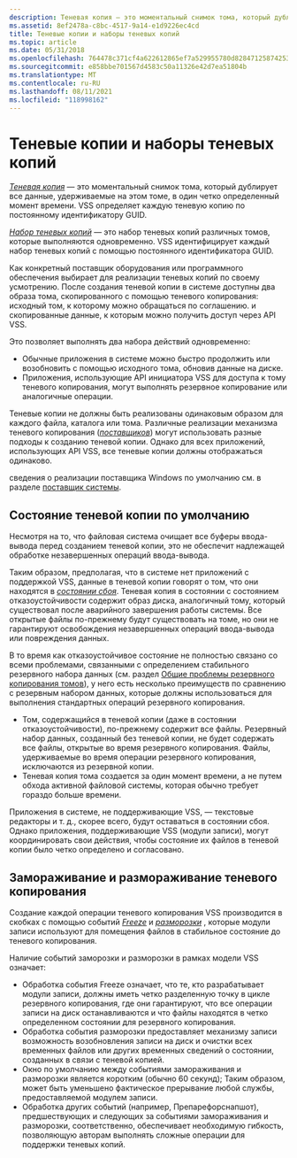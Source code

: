 ```yaml
---
description: Теневая копия — это моментальный снимок тома, который дублирует все данные, удерживаемые на этом томе, в один четко определенный момент времени. VSS определяет каждую теневую копию по постоянному идентификатору GUID.
ms.assetid: 8ef2478a-c8bc-4517-9a14-e1d9226ec4cd
title: Теневые копии и наборы теневых копий
ms.topic: article
ms.date: 05/31/2018
ms.openlocfilehash: 764478c371cf4a622612865ef7a529955780d82847125874253533d331c195f3
ms.sourcegitcommit: e858bbe701567d4583c50a11326e42d7ea51804b
ms.translationtype: MT
ms.contentlocale: ru-RU
ms.lasthandoff: 08/11/2021
ms.locfileid: "118998162"
---
```

# <a name="shadow-copies-and-shadow-copy-sets"></a>Теневые копии и наборы теневых копий

[*Теневая копия*](vssgloss-s.md) — это моментальный снимок тома, который дублирует все данные, удерживаемые на этом томе, в один четко определенный момент времени. VSS определяет каждую теневую копию по постоянному идентификатору GUID.

[*Набор теневых копий*](vssgloss-s.md) — это набор теневых копий различных томов, которые выполняются одновременно. VSS идентифицирует каждый набор теневых копий с помощью постоянного идентификатора GUID.

Как конкретный поставщик оборудования или программного обеспечения выбирает для реализации теневых копий по своему усмотрению. После создания теневой копии в системе доступны два образа тома, скопированного с помощью теневого копирования: исходный том, к которому можно обращаться по соглашению. и скопированные данные, к которым можно получить доступ через API VSS.

Это позволяет выполнять два набора действий одновременно:

-   Обычные приложения в системе можно быстро продолжить или возобновить с помощью исходного тома, обновив данные на диске.
-   Приложения, использующие API инициатора VSS для доступа к тому теневого копирования, могут выполнять резервное копирование или аналогичные операции.

Теневые копии не должны быть реализованы одинаковым образом для каждого файла, каталога или тома. Различные реализации механизма теневого копирования ([*поставщиков*](vssgloss-p.md)) могут использовать разные подходы к созданию теневой копии. Однако для всех приложений, использующих API VSS, все теневые копии должны отображаться одинаково.

сведения о реализации поставщика Windows по умолчанию см. в разделе [поставщик системы](providers.md).

## <a name="default-shadow-copy-state"></a>Состояние теневой копии по умолчанию

Несмотря на то, что файловая система очищает все буферы ввода-вывода перед созданием теневой копии, это не обеспечит надлежащей обработке незавершенных операций ввода-вывода.

Таким образом, предполагая, что в системе нет приложений с поддержкой VSS, данные в теневой копии говорят о том, что они находятся в [*состоянии сбоя*](vssgloss-c.md). Теневая копия в состоянии с состоянием отказоустойчивости содержит образ диска, аналогичный тому, который существовал после аварийного завершения работы системы. Все открытые файлы по-прежнему будут существовать на томе, но они не гарантируют освобождения незавершенных операций ввода-вывода или повреждения данных.

В то время как отказоустойчивое состояние не полностью связано со всеми проблемами, связанными с определением стабильного резервного набора данных (см. раздел [Общие проблемы резервного копирования томов](common-volume-backup-issues.md)), у него есть несколько преимуществ по сравнению с резервным набором данных, которые должны использоваться для выполнения стандартных операций резервного копирования.

-   Том, содержащийся в теневой копии (даже в состоянии отказоустойчивости), по-прежнему содержит все файлы. Резервный набор данных, созданный без теневой копии, не будет содержать все файлы, открытые во время резервного копирования. Файлы, удерживаемые во время операции резервного копирования, исключаются из резервной копии.
-   Теневая копия тома создается за один момент времени, а не путем обхода активной файловой системы, которая обычно требует гораздо больше времени.

Приложения в системе, не поддерживающие VSS, — текстовые редакторы и т. д., скорее всего, будут оставаться в состоянии сбоя. Однако приложения, поддерживающие VSS (модули записи), могут координировать свои действия, чтобы состояние их файлов в теневой копии было четко определено и согласовано.

## <a name="shadow-copy-freeze-and-thaw"></a>Замораживание и размораживание теневого копирования

Создание каждой операции теневого копирования VSS производится в скобках с помощью событий [*Freeze*](vssgloss-f.md) и [*разморозки*](vssgloss-t.md) , которые модули записи используют для помещения файлов в стабильное состояние до теневого копирования.

Наличие событий заморозки и разморозки в рамках модели VSS означает:

-   Обработка события Freeze означает, что те, кто разрабатывает модули записи, должны иметь четко разделенную точку в цикле резервного копирования, где они гарантируют, что все операции записи на диск останавливаются и что файлы находятся в четко определенном состоянии для резервного копирования.
-   Обработка события разморозки предоставляет механизму записи возможность возобновления записи на диск и очистки всех временных файлов или других временных сведений о состоянии, созданных в связи с теневой копией.
-   Окно по умолчанию между событиями замораживания и разморозки является коротким (обычно 60 секунд); Таким образом, может быть уменьшено фактическое прерывание любой службы, предоставляемой модулем записи.
-   Обработка других событий (например, Препарефорснапшот), предшествующих и следующих за событиями замораживания и разморозки, соответственно, обеспечивает необходимую гибкость, позволяющую авторам выполнять сложные операции для поддержки теневых копий.

 

 




